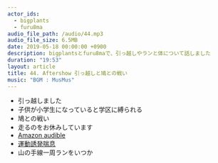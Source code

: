 ```yaml
---
actor_ids:
  - bigplants
  - furu8ma
audio_file_path: /audio/44.mp3
audio_file_size: 6.5MB
date: 2019-05-18 00:00:00 +0900
description: bigplantsとfuru8maで、引っ越しやランと体について話しました
duration: "19:53"
layout: article
title: 44. Aftershow 引っ越しと鳩との戦い
music: "BGM : MusMus"
---
```


- 引っ越しました
- 子供が小学生になっていると学区に縛られる
- 鳩との戦い
- 走るのをお休みしています
- [Amazon audible](https://www.amazon.co.jp/Audible-%E3%82%AA%E3%83%BC%E3%83%87%E3%82%A3%E3%82%AA%E3%83%96%E3%83%83%E3%82%AF/b?ie=UTF8&node=3479195051)
- [運動誘発喘息](https://www.erca.go.jp/yobou/zensoku/basic/adult/knowledge/exercise.html)
- 山の手線一周ランをいつか



